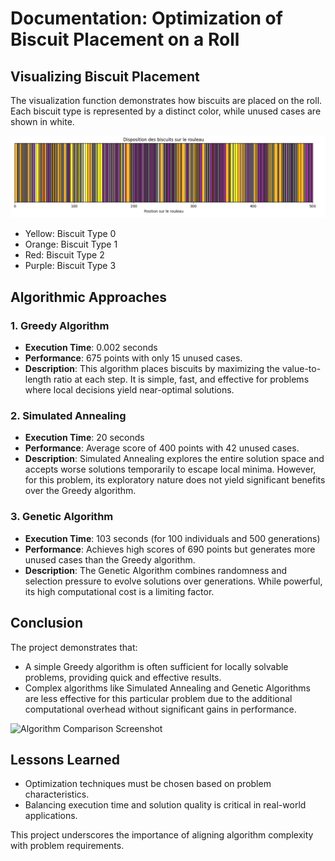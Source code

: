 # Documentation: Optimization of Biscuit Placement on a Roll

## Visualizing Biscuit Placement

The visualization function demonstrates how biscuits are placed on the roll. Each biscuit type is represented by a distinct color, while unused cases are shown in white.

![Visualization Screenshot](Capture.PNG)

- Yellow: Biscuit Type 0
- Orange: Biscuit Type 1
- Red: Biscuit Type 2
- Purple: Biscuit Type 3

## Algorithmic Approaches

### 1. Greedy Algorithm
- **Execution Time**: 0.002 seconds
- **Performance**: 675 points with only 15 unused cases.
- **Description**: This algorithm places biscuits by maximizing the value-to-length ratio at each step. It is simple, fast, and effective for problems where local decisions yield near-optimal solutions.

### 2. Simulated Annealing
- **Execution Time**: 20 seconds
- **Performance**: Average score of 400 points with 42 unused cases.
- **Description**: Simulated Annealing explores the entire solution space and accepts worse solutions temporarily to escape local minima. However, for this problem, its exploratory nature does not yield significant benefits over the Greedy algorithm.

### 3. Genetic Algorithm
- **Execution Time**: 103 seconds (for 100 individuals and 500 generations)
- **Performance**: Achieves high scores of 690 points but generates more unused cases than the Greedy algorithm.
- **Description**: The Genetic Algorithm combines randomness and selection pressure to evolve solutions over generations. While powerful, its high computational cost is a limiting factor.

## Conclusion
The project demonstrates that:
- A simple Greedy algorithm is often sufficient for locally solvable problems, providing quick and effective results.
- Complex algorithms like Simulated Annealing and Genetic Algorithms are less effective for this particular problem due to the additional computational overhead without significant gains in performance.

![Algorithm Comparison Screenshot](screenshot_comparison.png)

## Lessons Learned
- Optimization techniques must be chosen based on problem characteristics.
- Balancing execution time and solution quality is critical in real-world applications.

This project underscores the importance of aligning algorithm complexity with problem requirements.
